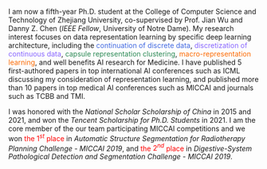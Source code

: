 I am now a fifth-year Ph.D. student at the College of Computer Science and Technology of Zhejiang University, co-supervised by Prof. Jian Wu and Danny Z. Chen (*IEEE Fellow*, University of Notre Dame). My research interest focuses on data representation learning by specific deep learning architecture, including the <span style="color:RoyalBlue">continuation of discrete data</span>, <span style="color:#8866FF;">discretization of continuous data</span>, <span style="color:SeaGreen">capsule representation clustering</span>, <span style="color:#FC6A03;">macro-representation learning</span>, and well benefits AI research for Medicine. I have published 5 first-authored papers in top international AI conferences such as ICML discussing my consideration of representation learning, and published more than 10 papers in top medical AI conferences such as MICCAI and journals such as TCBB and TMI.

I was honored with the *National Scholar Scholarship of China* in 2015 and 2021, and won the *Tencent Scholarship for Ph.D. Students* in 2021. I am the core member of the our team participating MICCAI competitions and we won <span style="color:red">the $1^{st}$ place</span> in *Automatic Structure Segmentation for Radiotherapy Planning Challenge - MICCAI 2019*, and <span style="color:red">the $2^{nd}$ place</span> in *Digestive-System Pathological Detection and Segmentation Challenge - MICCAI 2019*.
